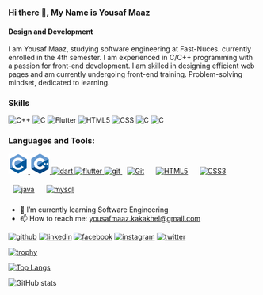 ### Hi there 👋, My Name is Yousaf Maaz
#### Design and Development 

I am Yousaf Maaz, studying software engineering at Fast-Nuces. currently enrolled in the 4th semester.
I am experienced in C/C++ programming with a passion for front-end development. I am skilled in designing efficient web pages and am currently undergoing front-end training. Problem-solving mindset, dedicated to learning.


### Skills
![C++](https://img.shields.io/badge/C++-Expert-brightgreen)
![C](https://img.shields.io/badge/C-Expert-brightgreen)
![Flutter](https://img.shields.io/badge/Flutter-Basic-brightgreen)
![HTML5](https://img.shields.io/badge/HTML5-Basic-red)
![CSS](https://img.shields.io/badge/CSS-Basic-red)
![C](https://img.shields.io/badge/Dart-Basic-brightgreen)
![C](https://img.shields.io/badge/java-Basic-brightgreen)

<h3 align="left">Languages and Tools:</h3>
<p align="left">  <a href="https://www.cprogramming.com/" target="_blank" rel="noreferrer"> <img src="https://raw.githubusercontent.com/devicons/devicon/master/icons/c/c-original.svg" alt="c" width="40" height="40"/> </a> <a href="https://www.w3schools.com/cpp/" target="_blank" rel="noreferrer"> <img src="https://raw.githubusercontent.com/devicons/devicon/master/icons/cplusplus/cplusplus-original.svg" alt="cplusplus" width="40" height="40"/> </a> <a href="https://dart.dev" target="_blank" rel="noreferrer"> <img src="https://www.vectorlogo.zone/logos/dartlang/dartlang-icon.svg" alt="dart" width="40" height="40"/> </a>  <a href="https://flutter.dev" target="_blank" rel="noreferrer"> <img src="https://www.vectorlogo.zone/logos/flutterio/flutterio-icon.svg" alt="flutter" width="40" height="40"/> </a>  <a href="https://git-scm.com/" target="_blank" rel="noreferrer"> <img src="https://www.vectorlogo.zone/logos/git-scm/git-scm-icon.svg" alt="git" width="40" height="40"/> </a><a href="https://github.com/" target="_blank"><img style="margin: 10px" src="https://profilinator.rishav.dev/skills-assets/git-scm-icon.svg" alt="Git" height="50" /></a> <a href="https://en.wikipedia.org/wiki/HTML5" target="_blank"><img style="margin: 10px" src="https://profilinator.rishav.dev/skills-assets/html5-original-wordmark.svg" alt="HTML5" height="50" /></a>
<a href="https://www.w3schools.com/css/" target="_blank"><img style="margin: 10px" src="https://profilinator.rishav.dev/skills-assets/css3-original-wordmark.svg" alt="CSS3" height="50" /></a>
<a href="https://www.w3schools.com/css/" target="_blank"><img style="margin: 10px" src="https://profilinator.rishav.dev/skills-assets/java-original-wordmark.svg" alt="java" height="50" /></a>  
<a href="https://www.w3schools.com/css/" target="_blank"><img style="margin: 10px" src="https://profilinator.rishav.dev/skills-assets/mysql.svg" alt="mysql" height="50" /></a> 

  
- 🌱 I’m currently learning Software Engineering  
- 📫 How to reach me: yousafmaaz.kakakhel@gmail.com 


[<img src='https://cdn.jsdelivr.net/npm/simple-icons@3.0.1/icons/github.svg' alt='github' height='40'>](https://github.com/Yousaf-Maaz)  [<img src='https://cdn.jsdelivr.net/npm/simple-icons@3.0.1/icons/linkedin.svg' alt='linkedin' height='40'>](https://www.linkedin.com/in/https://www.linkedin.com/in/yousaf-maaz//)  [<img src='https://cdn.jsdelivr.net/npm/simple-icons@3.0.1/icons/facebook.svg' alt='facebook' height='40'>](https://www.facebook.com/https://www.facebook.com/yousaf.maaz.1)  [<img src='https://cdn.jsdelivr.net/npm/simple-icons@3.0.1/icons/instagram.svg' alt='instagram' height='40'>](https://www.instagram.com/https://www.instagram.com/yousaf.maaz//)  [<img src='https://cdn.jsdelivr.net/npm/simple-icons@3.0.1/icons/twitter.svg' alt='twitter' height='40'>](https://twitter.com/YousafMaazKKK)  

[![trophy](https://github-profile-trophy.vercel.app/?username=Yousaf-Maaz)](https://github.com/ryo-ma/github-profile-trophy)

[![Top Langs](https://github-readme-stats.vercel.app/api/top-langs/?username=Yousaf-Maaz)](https://github.com/anuraghazra/github-readme-stats)

![GitHub stats](https://github-readme-stats.vercel.app/api?username=Yousaf-Maaz&show_icons=true)  

